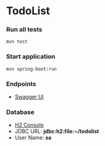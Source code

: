 # TodoList

### Run all tests

```
mvn test
```

### Start application

```
mvn spring-boot:run
```

### Endpoints
* [Swagger UI](http://localhost:8080/todolist/api/swagger-ui.html)


### Database
* [H2 Console](http://localhost:8080/todolist/api/h2-console/)
* JDBC URL: **jdbc:h2:file:~/todolist**
* User Name: **sa**
